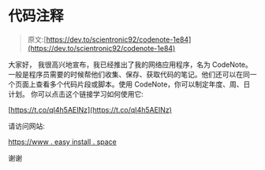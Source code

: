 # 代码注释

> 原文:[https://dev.to/scientronic92/codenote-1e84](https://dev.to/scientronic92/codenote-1e84)

大家好，
我很高兴地宣布，我已经推出了我的网络应用程序，名为 CodeNote。
一般是程序员需要的时候帮他们收集、保存、获取代码的笔记。他们还可以在同一个页面上查看多个代码片段或脚本。使用 CodeNote，你可以制定年度、周、日计划。
你可以点击这个链接学习如何使用它:

[https://t.co/qI4h5AEINz](https://t.co/qI4h5AEINz)

请访问网站:

[https://www . easy install . space](https://www.easyinstall.space)

谢谢